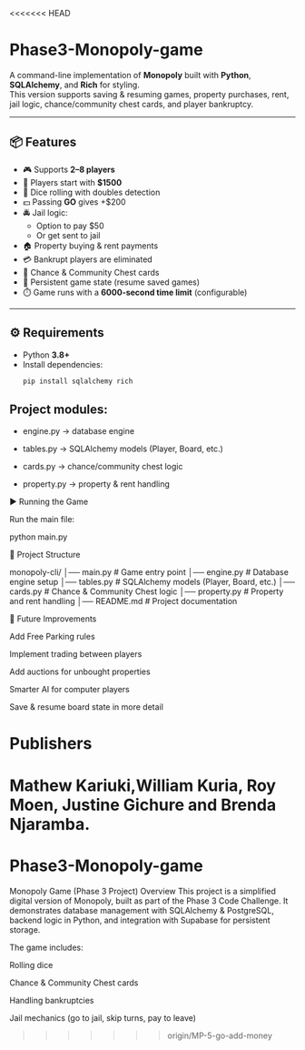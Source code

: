 <<<<<<< HEAD
# Phase3-Monopoly-game 

A command-line implementation of **Monopoly** built with **Python**, **SQLAlchemy**, and **Rich** for styling.  
This version supports saving & resuming games, property purchases, rent, jail logic, chance/community chest cards, and player bankruptcy.

---

## 📦 Features
- 🎮 Supports **2–8 players**
- 🏦 Players start with **$1500**
- 🎲 Dice rolling with doubles detection
- 💵 Passing **GO** gives +$200
- 🚔 Jail logic:
  - Option to pay $50
  - Or get sent to jail
- 🏠 Property buying & rent payments
- 💳 Bankrupt players are eliminated
- 📜 Chance & Community Chest cards
- 💾 Persistent game state (resume saved games)
- ⏱️ Game runs with a **6000-second time limit** (configurable)

---

## ⚙️ Requirements

- Python **3.8+**
- Install dependencies:
  ```bash
  pip install sqlalchemy rich

## Project modules:

- engine.py → database engine

- tables.py → SQLAlchemy models (Player, Board, etc.)

- cards.py → chance/community chest logic

- property.py → property & rent handling


▶️ Running the Game

Run the main file:

python main.py


📂 Project Structure

monopoly-cli/
│── main.py             # Game entry point
│── engine.py           # Database engine setup
│── tables.py           # SQLAlchemy models (Player, Board, etc.)
│── cards.py            # Chance & Community Chest logic
│── property.py         # Property and rent handling
│── README.md           # Project documentation


🚀 Future Improvements

Add Free Parking rules

Implement trading between players

Add auctions for unbought properties

Smarter AI for computer players

Save & resume board state in more detail

# Publishers
Mathew Kariuki,William Kuria, Roy Moen, Justine Gichure and Brenda Njaramba.
=======
# Phase3-Monopoly-game
Monopoly Game (Phase 3 Project)
Overview
This project is a simplified digital version of Monopoly, built as part of the Phase 3 Code Challenge.
It demonstrates database management with SQLAlchemy & PostgreSQL, backend logic in Python, and integration with Supabase for persistent storage.

The game includes:

Rolling dice

Chance & Community Chest cards

Handling bankruptcies

Jail mechanics (go to jail, skip turns, pay to leave)
>>>>>>> origin/MP-5-go-add-money
